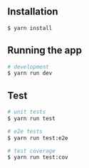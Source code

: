## Installation

```bash
$ yarn install
```

## Running the app

```bash
# development
$ yarn run dev
```

## Test

```bash
# unit tests
$ yarn run test

# e2e tests
$ yarn run test:e2e

# test coverage
$ yarn run test:cov
```
